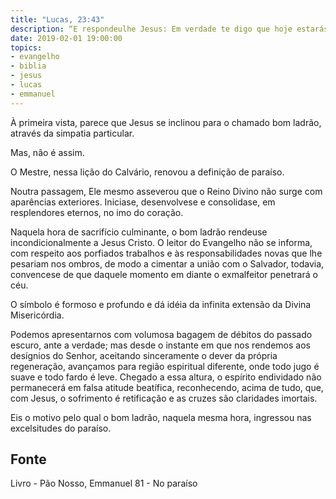 ```yaml
---
title: "Lucas, 23:43"
description: “E respondeu­lhe Jesus: Em verdade te digo que hoje estarás comigo no Paraíso.”
date: 2019-02-01 19:00:00
topics: 
- evangelho
- biblia
- jesus
- lucas
- emmanuel
---
```


À primeira vista, parece que Jesus se inclinou para o chamado bom ladrão,
através da simpatia particular.

Mas, não é assim.

O Mestre, nessa lição do Calvário, renovou a definição de paraíso.

Noutra passagem, Ele mesmo asseverou que o Reino Divino não surge com
aparências exteriores. Inicia­se, desenvolve­se e consolida­se, em resplendores
eternos, no imo do coração.

Naquela hora de sacrifício culminante, o bom ladrão rendeu­se
incondicionalmente a Jesus Cristo. O leitor do Evangelho não se informa, com
respeito aos porfiados trabalhos e às responsabilidades novas que lhe pesariam nos
ombros, de modo a cimentar a união com o Salvador, todavia, convence­se de que
daquele momento em diante o ex­malfeitor penetrará o céu.

O símbolo é formoso e profundo e dá idéia da infinita extensão da Divina
Misericórdia.

Podemos apresentar­nos com volumosa bagagem de débitos do passado
escuro, ante a verdade; mas desde o instante em que nos rendemos aos desígnios do
Senhor, aceitando sinceramente o dever da própria regeneração, avançamos para
região espiritual diferente, onde todo jugo é suave e todo fardo é leve. Chegado a
essa altura, o espírito endividado não permanecerá em falsa atitude beatífica,
reconhecendo, acima de tudo, que, com Jesus, o sofrimento é retificação e as cruzes
são claridades imortais.

Eis o motivo pelo qual o bom ladrão, naquela mesma hora, ingressou nas
excelsitudes do paraíso.



## Fonte
Livro - Pão Nosso, Emmanuel
81 - No paraíso
